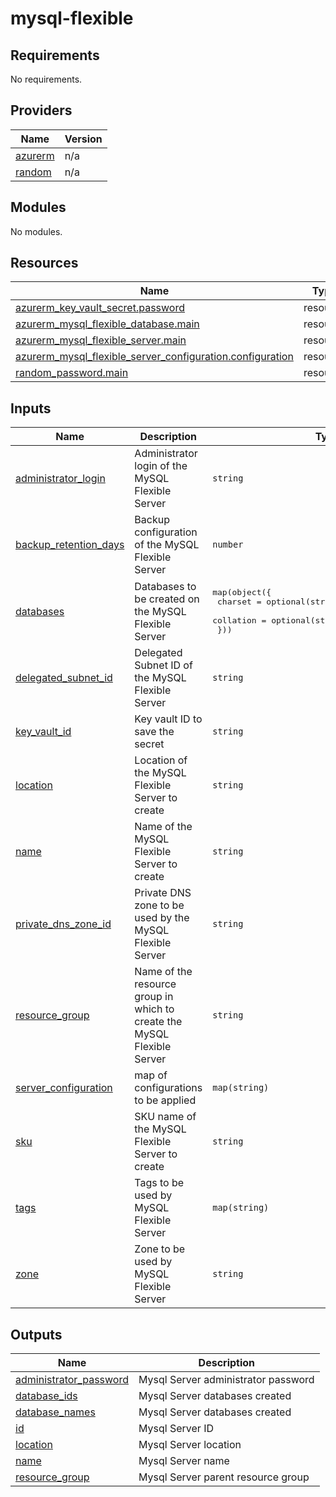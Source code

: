 # mysql-flexible

<!-- BEGINNING OF PRE-COMMIT-TERRAFORM DOCS HOOK -->
## Requirements

No requirements.

## Providers

| Name | Version |
|------|---------|
| <a name="provider_azurerm"></a> [azurerm](#provider\_azurerm) | n/a |
| <a name="provider_random"></a> [random](#provider\_random) | n/a |

## Modules

No modules.

## Resources

| Name | Type |
|------|------|
| [azurerm_key_vault_secret.password](https://registry.terraform.io/providers/hashicorp/azurerm/latest/docs/resources/key_vault_secret) | resource |
| [azurerm_mysql_flexible_database.main](https://registry.terraform.io/providers/hashicorp/azurerm/latest/docs/resources/mysql_flexible_database) | resource |
| [azurerm_mysql_flexible_server.main](https://registry.terraform.io/providers/hashicorp/azurerm/latest/docs/resources/mysql_flexible_server) | resource |
| [azurerm_mysql_flexible_server_configuration.configuration](https://registry.terraform.io/providers/hashicorp/azurerm/latest/docs/resources/mysql_flexible_server_configuration) | resource |
| [random_password.main](https://registry.terraform.io/providers/hashicorp/random/latest/docs/resources/password) | resource |

## Inputs

| Name | Description | Type | Default | Required |
|------|-------------|------|---------|:--------:|
| <a name="input_administrator_login"></a> [administrator\_login](#input\_administrator\_login) | Administrator login of the MySQL Flexible Server | `string` | n/a | yes |
| <a name="input_backup_retention_days"></a> [backup\_retention\_days](#input\_backup\_retention\_days) | Backup configuration of the MySQL Flexible Server | `number` | `7` | no |
| <a name="input_databases"></a> [databases](#input\_databases) | Databases to be created on the MySQL Flexible Server | <pre>map(object({<br/>    charset   = optional(string, "utf8")<br/>    collation = optional(string, "utf8_unicode_ci")<br/>  }))</pre> | n/a | yes |
| <a name="input_delegated_subnet_id"></a> [delegated\_subnet\_id](#input\_delegated\_subnet\_id) | Delegated Subnet ID of the MySQL Flexible Server | `string` | `null` | no |
| <a name="input_key_vault_id"></a> [key\_vault\_id](#input\_key\_vault\_id) | Key vault ID to save the secret | `string` | n/a | yes |
| <a name="input_location"></a> [location](#input\_location) | Location of the MySQL Flexible Server to create | `string` | n/a | yes |
| <a name="input_name"></a> [name](#input\_name) | Name of the MySQL Flexible Server to create | `string` | n/a | yes |
| <a name="input_private_dns_zone_id"></a> [private\_dns\_zone\_id](#input\_private\_dns\_zone\_id) | Private DNS zone to be used by the MySQL Flexible Server | `string` | `null` | no |
| <a name="input_resource_group"></a> [resource\_group](#input\_resource\_group) | Name of the resource group in which to create the MySQL Flexible Server | `string` | n/a | yes |
| <a name="input_server_configuration"></a> [server\_configuration](#input\_server\_configuration) | map of configurations to be applied | `map(string)` | `{}` | no |
| <a name="input_sku"></a> [sku](#input\_sku) | SKU name of the MySQL Flexible Server to create | `string` | `"GP_Standard_D2ads_v5"` | no |
| <a name="input_tags"></a> [tags](#input\_tags) | Tags to be used by MySQL Flexible Server | `map(string)` | `{}` | no |
| <a name="input_zone"></a> [zone](#input\_zone) | Zone to be used by MySQL Flexible Server | `string` | `"1"` | no |

## Outputs

| Name | Description |
|------|-------------|
| <a name="output_administrator_password"></a> [administrator\_password](#output\_administrator\_password) | Mysql Server administrator password |
| <a name="output_database_ids"></a> [database\_ids](#output\_database\_ids) | Mysql Server databases created |
| <a name="output_database_names"></a> [database\_names](#output\_database\_names) | Mysql Server databases created |
| <a name="output_id"></a> [id](#output\_id) | Mysql Server ID |
| <a name="output_location"></a> [location](#output\_location) | Mysql Server location |
| <a name="output_name"></a> [name](#output\_name) | Mysql Server name |
| <a name="output_resource_group"></a> [resource\_group](#output\_resource\_group) | Mysql Server parent resource group |
<!-- END OF PRE-COMMIT-TERRAFORM DOCS HOOK -->
